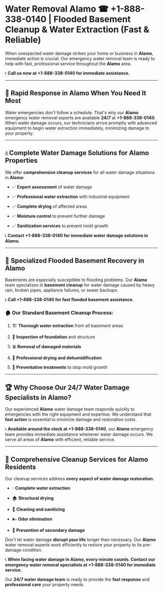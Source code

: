 # Water Removal Alamo ☎ +1-888-338-0140 | Flooded Basement Cleanup & Water Extraction (Fast & Reliable)

When unexpected water damage strikes your home or business in **Alamo**, immediate action is crucial. Our emergency water removal team is ready to help with fast, professional service throughout the **Alamo** area. 

📞 **Call us now at +1-888-338-0140 for immediate assistance.**
---
## 🚀 Rapid Response in Alamo When You Need It Most
Water emergencies don't follow a schedule. That's why our **Alamo** emergency water removal experts are available **24/7** at **+1-888-338-0140**. When water damage occurs, our technicians arrive promptly with advanced equipment to begin water extraction immediately, minimizing damage to your property.
---
## 💧 Complete Water Damage Solutions for Alamo Properties
We offer **comprehensive cleanup services** for all water damage situations in **Alamo**:
- ✅ **Expert assessment** of water damage  
- ✅ **Professional water extraction** with industrial equipment  
- ✅ **Complete drying** of affected areas  
- ✅ **Moisture control** to prevent further damage  
- ✅ **Sanitization services** to prevent mold growth  
📞 **Contact +1-888-338-0140 for immediate water damage solutions in Alamo.**
---
## 🌊 Specialized Flooded Basement Recovery in Alamo
Basements are especially susceptible to flooding problems. Our **Alamo** team specializes in **basement cleanup** for water damage caused by heavy rain, broken pipes, appliance failures, or sewer backups. 
📞 **Call +1-888-338-0140 for fast flooded basement assistance.**
### 🏚️ Our Standard Basement Cleanup Process:
1. 🏗️ **Thorough water extraction** from all basement areas  
2. 🔎 **Inspection of foundation** and structure  
3. 🗑️ **Removal of damaged materials**  
4. 💨 **Professional drying and dehumidification**  
5. 🚫 **Preventative treatments** to stop mold growth  
---
## 🏆 Why Choose Our 24/7 Water Damage Specialists in Alamo?
Our experienced **Alamo** water damage team responds quickly to emergencies with the right equipment and expertise. We understand that **fast action** is essential to minimize damage and restoration costs.
📞 **Available around the clock at +1-888-338-0140**, our **Alamo** emergency team provides immediate assistance whenever water damage occurs. We serve all areas of **Alamo** with efficient, reliable service.
---
## 🧹 Comprehensive Cleanup Services for Alamo Residents
Our cleanup services address **every aspect of water damage restoration**:
- 💧 **Complete water extraction**  
- 🏠 **Structural drying**  
- 🧼 **Cleaning and sanitizing**  
- 🌬️ **Odor elimination**  
- 🚫 **Prevention of secondary damage**  
Don't let water damage **disrupt your life** longer than necessary. Our **Alamo** water removal experts work efficiently to restore your property to its pre-damage condition.
📞 **When facing water damage in Alamo, every minute counts. Contact our emergency water removal specialists at +1-888-338-0140 for immediate service.**
Our **24/7 water damage team** is ready to provide the **fast response** and **professional care** your property needs.
